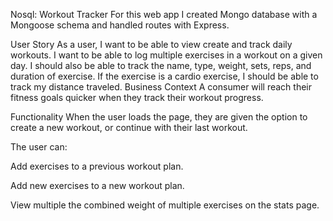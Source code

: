 Nosql: Workout Tracker
For this web app I created Mongo database with a Mongoose schema and handled routes with Express.

User Story
As a user, I want to be able to view create and track daily workouts. I want to be able to log multiple exercises in a workout on a given day. I should also be able to track the name, type, weight, sets, reps, and duration of exercise. If the exercise is a cardio exercise, I should be able to track my distance traveled.
Business Context
A consumer will reach their fitness goals quicker when they track their workout progress.

Functionality
When the user loads the page, they are given the option to create a new workout, or continue with their last workout.

The user can:

Add exercises to a previous workout plan.

Add new exercises to a new workout plan.

View multiple the combined weight of multiple exercises on the stats page.
